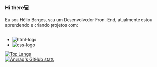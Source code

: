 ### Hi there:computer:

  Eu sou Hélio Borges, sou um Desenvolvedor Front-End, atualmente estou aprendendo e criando projetos com:
  <br>
  <br>
  - <img src="https://img.shields.io/badge/HTML5-E34F26?style=for-the-badge&logo=html5&logoColor=white" alt="html-logo"/>
    <br>
  - <img src="https://img.shields.io/badge/CSS3-1572B6?style=for-the-badge&logo=css3&logoColor=white" alt="css-logo"/>

  [![Top Langs](https://github-readme-stats.vercel.app/api/top-langs/?username=HelioBorges26)](https://github.com/anuraghazra/github-readme-stats)
  <br>
  [![Anurag's GitHub stats](https://github-readme-stats.vercel.app/api?username=HelioBorges26)](https://github.com/anuraghazra/github-readme-stats)
